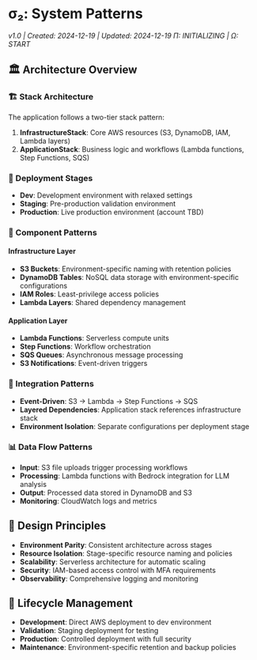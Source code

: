 # σ₂: System Patterns
*v1.0 | Created: 2024-12-19 | Updated: 2024-12-19*
*Π: INITIALIZING | Ω: START*

## 🏛️ Architecture Overview

### 🏗️ Stack Architecture
The application follows a two-tier stack pattern:
1. **InfrastructureStack**: Core AWS resources (S3, DynamoDB, IAM, Lambda layers)
2. **ApplicationStack**: Business logic and workflows (Lambda functions, Step Functions, SQS)

### 🔄 Deployment Stages
- **Dev**: Development environment with relaxed settings
- **Staging**: Pre-production validation environment
- **Production**: Live production environment (account TBD)

### 🧩 Component Patterns

#### Infrastructure Layer
- **S3 Buckets**: Environment-specific naming with retention policies
- **DynamoDB Tables**: NoSQL data storage with environment-specific configurations
- **IAM Roles**: Least-privilege access policies
- **Lambda Layers**: Shared dependency management

#### Application Layer
- **Lambda Functions**: Serverless compute units
- **Step Functions**: Workflow orchestration
- **SQS Queues**: Asynchronous message processing
- **S3 Notifications**: Event-driven triggers

### 🔗 Integration Patterns
- **Event-Driven**: S3 → Lambda → Step Functions → SQS
- **Layered Dependencies**: Application stack references infrastructure stack
- **Environment Isolation**: Separate configurations per deployment stage

### 📊 Data Flow Patterns
- **Input**: S3 file uploads trigger processing workflows
- **Processing**: Lambda functions with Bedrock integration for LLM analysis
- **Output**: Processed data stored in DynamoDB and S3
- **Monitoring**: CloudWatch logs and metrics

## 🎯 Design Principles
- **Environment Parity**: Consistent architecture across stages
- **Resource Isolation**: Stage-specific resource naming and policies
- **Scalability**: Serverless architecture for automatic scaling
- **Security**: IAM-based access control with MFA requirements
- **Observability**: Comprehensive logging and monitoring

## 🔄 Lifecycle Management
- **Development**: Direct AWS deployment to dev environment
- **Validation**: Staging deployment for testing
- **Production**: Controlled deployment with full security
- **Maintenance**: Environment-specific retention and backup policies